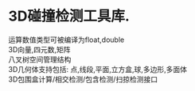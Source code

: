 # 3D碰撞检测工具库.  
  
运算数值类型可被编译为float,double  
3D向量,四元数,矩阵  
八叉树空间管理结构  
3D几何体支持包括: 点,线段,平面,立方盒,球,多边形,多面体  
3D包围盒计算/相交检测/包含检测/扫掠检测接口  
